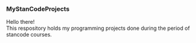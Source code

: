 ### MyStanCodeProjects
Hello there!\
This respository holds my programming projects done during the period of stancode courses.
